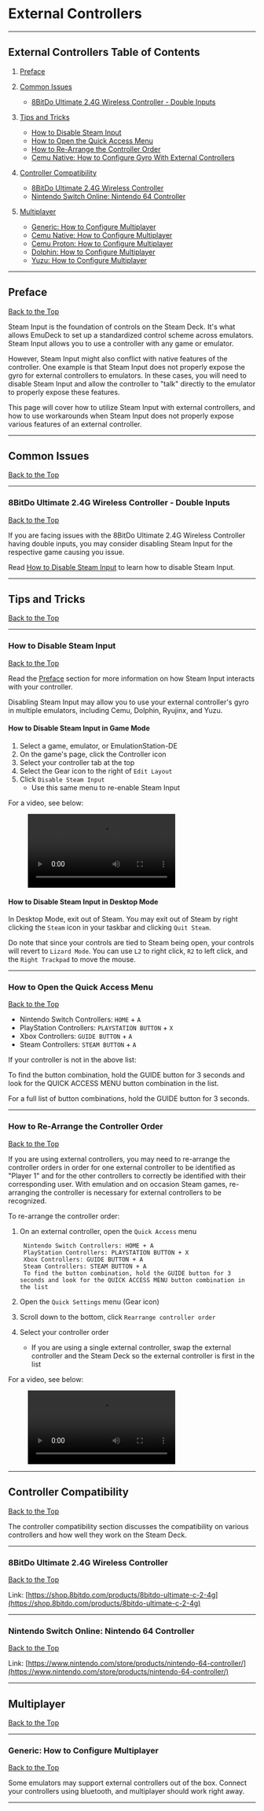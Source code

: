 # External Controllers

***

## External Controllers Table of Contents

1. [Preface](#preface)

2. [Common Issues](#common-issues)
    - [8BitDo Ultimate 2.4G Wireless Controller - Double Inputs](#8bitdo-ultimate-24g-wireless-controller---double-inputs)

3. [Tips and Tricks](#tips-and-tricks)
    - [How to Disable Steam Input](#how-to-disable-steam-input)
    - [How to Open the Quick Access Menu](#how-to-open-the-quick-access-menu)
    - [How to Re-Arrange the Controller Order](#how-to-re-arrange-the-controller-order)
    - [Cemu Native: How to Configure Gyro With External Controllers](../../emulators/steamos/cemu/cemu-native.md#how-to-configure-gyro-with-external-controllers)

4. [Controller Compatibility](#controller-compatibility)
    - [8BitDo Ultimate 2.4G Wireless Controller](#8bitdo-ultimate-24g-wireless-controller)
    - [Nintendo Switch Online: Nintendo 64 Controller](#nintendo-switch-online-nintendo-64-controller)

5. [Multiplayer](#multiplayer)
    - [Generic: How to Configure Multiplayer](#generic-how-to-configure-multiplayer)
    - [Cemu Native: How to Configure Multiplayer](../../emulators/steamos/cemu/cemu-native.md#how-to-configure-multiplayer)
    - [Cemu Proton: How to Configure Multiplayer](../../emulators/steamos/cemu/cemu-proton.md#how-to-configure-multiplayer)
    - [Dolphin: How to Configure Multiplayer](../../emulators/steamos/dolphin.md#how-to-configure-multiplayer)
    - [Yuzu: How to Configure Multiplayer](../../emulators/steamos/yuzu.md#how-to-configure-multiplayer)


***

## Preface
[Back to the Top](#external-controllers-table-of-contents)

Steam Input is the foundation of controls on the Steam Deck. It's what allows EmuDeck to set up a standardized control scheme across emulators. Steam Input allows you to use a controller with any game or emulator. 

However, Steam Input might also conflict with native features of the controller. One example is that Steam Input does not properly expose the gyro for external controllers to emulators. In these cases, you will need to disable Steam Input and allow the controller to "talk" directly to the emulator to properly expose these features. 

This page will cover how to utilize Steam Input with external controllers, and how to use workarounds when Steam Input does not properly expose various features of an external controller. 

***

## Common Issues
[Back to the Top](#external-controllers-table-of-contents)

***

### 8BitDo Ultimate 2.4G Wireless Controller - Double Inputs
[Back to the Top](#external-controllers-table-of-contents)

If you are facing issues with the 8BitDo Ultimate 2.4G Wireless Controller having double inputs, you may consider disabling Steam Input for the respective game causing you issue. 

Read [How to Disable Steam Input](#how-to-disable-steam-input) to learn how to disable Steam Input.

***

## Tips and Tricks
[Back to the Top](#external-controllers-table-of-contents)

***

### How to Disable Steam Input
[Back to the Top](#external-controllers-table-of-contents)

Read the [Preface](#preface) section for more information on how Steam Input interacts with your controller.

Disabling Steam Input may allow you to use your external controller's gyro in multiple emulators, including Cemu, Dolphin, Ryujinx, and Yuzu. 

#### How to Disable Steam Input in Game Mode

1. Select a game, emulator, or EmulationStation-DE
2. On the game's page, click the Controller icon
3. Select your controller tab at the top
4. Select the Gear icon to the right of `Edit Layout`
5. Click `Disable Steam Input`
    * Use this same menu to re-enable Steam Input

For a video, see below:

<figure class="video_container">
  <video controls="true" allowfullscreen="true">
    <source src="/videos/how-to-disable-steam-input.mp4" type="video/mp4">
  </video>
</figure>

#### How to Disable Steam Input in Desktop Mode

In Desktop Mode, exit out of Steam. You may exit out of Steam by right clicking the `Steam` icon in your taskbar and clicking `Quit Steam`. 

Do note that since your controls are tied to Steam being open, your controls will revert to `Lizard Mode`. You can use `L2` to right click, `R2` to left click, and the `Right Trackpad` to move the mouse.

***

### How to Open the Quick Access Menu
[Back to the Top](#external-controllers-table-of-contents)

* Nintendo Switch Controllers: `HOME` + `A`
* PlayStation Controllers: `PLAYSTATION BUTTON` + `X`
* Xbox Controllers: `GUIDE BUTTON` + `A`
* Steam Controllers: `STEAM BUTTON` + `A`
 
If your controller is not in the above list:

To find the button combination, hold the GUIDE button for 3 seconds and look for the QUICK ACCESS MENU button combination in the list.

For a full list of button combinations, hold the GUIDE button for 3 seconds. 

***

### How to Re-Arrange the Controller Order
[Back to the Top](#external-controllers-table-of-contents)

If you are using external controllers, you may need to re-arrange the controller orders in order for one external controller to be identified as "Player 1" and for the other controllers to correctly be identified with their corresponding user. With emulation and on occasion Steam games, re-arranging the controller is necessary for external controllers to be recognized. 

To re-arrange the controller order:

1. On an external controller, open the `Quick Access` menu

        Nintendo Switch Controllers: HOME + A
        PlayStation Controllers: PLAYSTATION BUTTON + X
        Xbox Controllers: GUIDE BUTTON + A
        Steam Controllers: STEAM BUTTON + A
        To find the button combination, hold the GUIDE button for 3 seconds and look for the QUICK ACCESS MENU button combination in the list

2. Open the `Quick Settings` menu (Gear icon)
3. Scroll down to the bottom, click `Rearrange controller order`
4. Select your controller order
    * If you are using a single external controller, swap the external controller and the Steam Deck so the external controller is first in the list

For a video, see below:

<figure class="video_container">
  <video controls="true" allowfullscreen="true">
    <source src="/videos/how-to-re-arrange-the-controller-order.mp4" type="video/mp4">
  </video>
</figure>

***

## Controller Compatibility
[Back to the Top](#external-controllers-table-of-contents)

The controller compatibility section discusses the compatibility on various controllers and how well they work on the Steam Deck. 

***

### 8BitDo Ultimate 2.4G Wireless Controller
[Back to the Top](#external-controllers-table-of-contents)

Link: [https://shop.8bitdo.com/products/8bitdo-ultimate-c-2-4g](https://shop.8bitdo.com/products/8bitdo-ultimate-c-2-4g)

***

### Nintendo Switch Online: Nintendo 64 Controller
[Back to the Top](#external-controllers-table-of-contents)

Link: [https://www.nintendo.com/store/products/nintendo-64-controller/](https://www.nintendo.com/store/products/nintendo-64-controller/)

***

## Multiplayer
[Back to the Top](#external-controllers-table-of-contents)

***

### Generic: How to Configure Multiplayer
[Back to the Top](#external-controllers-table-of-contents)

Some emulators may support external controllers out of the box. Connect your controllers using bluetooth, and multiplayer should work right away.

***